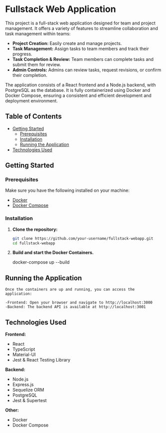 # Fullstack Web Application

This project is a full-stack web application designed for team and project management. It offers a variety of features to streamline collaboration and task management within teams:

- **Project Creation:** Easily create and manage projects.
- **Task Management:** Assign tasks to team members and track their progress.
- **Task Completion & Review:** Team members can complete tasks and submit them for review.
- **Admin Controls:** Admins can review tasks, request revisions, or confirm their completion.

The application consists of a React frontend and a Node.js backend, with PostgreSQL as the database. It is fully containerized using Docker and Docker Compose, ensuring a consistent and efficient development and deployment environment.


## Table of Contents

- [Getting Started](#getting-started)
  - [Prerequisites](#prerequisites)
  - [Installation](#installation)
  - [Running the Application](#running-the-application)
- [Technologies Used](#technologies-used)

## Getting Started

### Prerequisites

Make sure you have the following installed on your machine:

- [Docker](https://www.docker.com/get-started)
- [Docker Compose](https://docs.docker.com/compose/install/)

### Installation

1. **Clone the repository:**

   ```bash
   git clone https://github.com/your-username/fullstack-webapp.git
   cd fullstack-webapp

2. **Build and start the Docker Containers.**

    docker-compose up --build

## Running the Application

    Once the containers are up and running, you can access the application:

    -Frontend: Open your browser and navigate to http://localhost:3000
    -Backend: The backend API is available at http://localhost:3001

## Technologies Used

**Frontend:**
- React
- TypeScript
- Material-UI
- Jest & React Testing Library

**Backend:**
- Node.js
- Express.js
- Sequelize ORM
- PostgreSQL
- Jest & Supertest

**Other:**
- Docker
- Docker Compose
